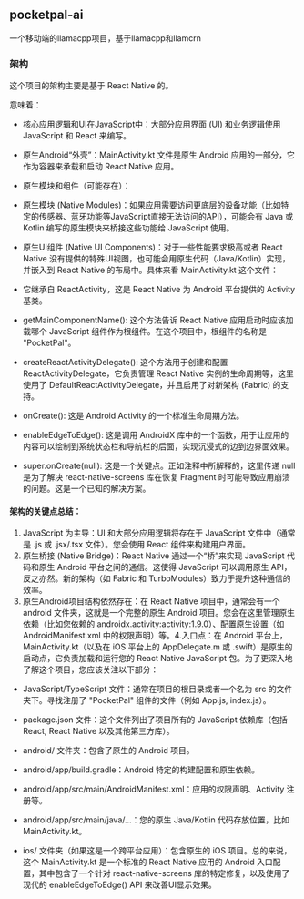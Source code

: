 
## pocketpal-ai

一个移动端的llamacpp项目，基于llamacpp和llamcrn

### 架构

这个项目的架构主要是基于 React Native 的。

意味着：

+ 核心应用逻辑和UI在JavaScript中：大部分应用界面 (UI) 和业务逻辑使用 JavaScript 和 React 来编写。

+ 原生Android“外壳”：MainActivity.kt 文件是原生 Android 应用的一部分，它作为容器来承载和启动 React Native 应用。

+ 原生模块和组件（可能存在）：

+ 原生模块 (Native Modules)：如果应用需要访问更底层的设备功能（比如特定的传感器、蓝牙功能等JavaScript直接无法访问的API），可能会有 Java 或 Kotlin 编写的原生模块来桥接这些功能给 JavaScript 使用。

+ 原生UI组件 (Native UI Components)：对于一些性能要求极高或者 React Native 没有提供的特殊UI视图，也可能会用原生代码（Java/Kotlin）实现，并嵌入到 React Native 的布局中。具体来看 MainActivity.kt 这个文件：

+ 它继承自 ReactActivity，这是 React Native 为 Android 平台提供的 Activity 基类。

+ getMainComponentName(): 这个方法告诉 React Native 应用启动时应该加载哪个 JavaScript 组件作为根组件。在这个项目中，根组件的名称是 "PocketPal"。

+ createReactActivityDelegate(): 这个方法用于创建和配置 ReactActivityDelegate，它负责管理 React Native 实例的生命周期等，这里使用了 DefaultReactActivityDelegate，并且启用了对新架构 (Fabric) 的支持。

+ onCreate(): 这是 Android Activity 的一个标准生命周期方法。

+ enableEdgeToEdge(): 这是调用 AndroidX 库中的一个函数，用于让应用的内容可以绘制到系统状态栏和导航栏的后面，实现沉浸式的边到边界面效果。

+ super.onCreate(null): 这是一个关键点。正如注释中所解释的，这里传递 null 是为了解决 react-native-screens 库在恢复 Fragment 时可能导致应用崩溃的问题。这是一个已知的解决方案。

#### 架构的关键点总结：

1. JavaScript 为主导：UI 和大部分应用逻辑将存在于 JavaScript 文件中（通常是 .js 或 .jsx/.tsx 文件）。您会使用 React 组件来构建用户界面。
2. 原生桥接 (Native Bridge)：React Native 通过一个“桥”来实现 JavaScript 代码和原生 Android 平台之间的通信。这使得 JavaScript 可以调用原生 API，反之亦然。新的架构（如 Fabric 和 TurboModules）致力于提升这种通信的效率。
3. 原生Android项目结构依然存在：在 React Native 项目中，通常会有一个 android 文件夹，这就是一个完整的原生 Android 项目。您会在这里管理原生依赖（比如您依赖的 androidx.activity:activity:1.9.0）、配置原生设置（如 AndroidManifest.xml 中的权限声明）等。4.入口点：在 Android 平台上，MainActivity.kt（以及在 iOS 平台上的 AppDelegate.m 或 .swift）是原生的启动点，它负责加载和运行您的 React Native JavaScript 包。为了更深入地了解这个项目，您应该关注以下部分：

+ JavaScript/TypeScript 文件：通常在项目的根目录或者一个名为 src 的文件夹下。寻找注册了 "PocketPal" 组件的文件（例如 App.js, index.js）。

+ package.json 文件：这个文件列出了项目所有的 JavaScript 依赖库（包括 React, React Native 以及其他第三方库）。
+ android/ 文件夹：包含了原生的 Android 项目。
+ android/app/build.gradle：Android 特定的构建配置和原生依赖。
+ android/app/src/main/AndroidManifest.xml：应用的权限声明、Activity 注册等。
+ android/app/src/main/java/...：您的原生 Java/Kotlin 代码存放位置，比如 MainActivity.kt。
+ ios/ 文件夹（如果这是一个跨平台应用）：包含原生的 iOS 项目。总的来说，这个 MainActivity.kt 是一个标准的 React Native 应用的 Android 入口配置，其中包含了一个针对 react-native-screens 库的特定修复，以及使用了现代的 enableEdgeToEdge() API 来改善UI显示效果。